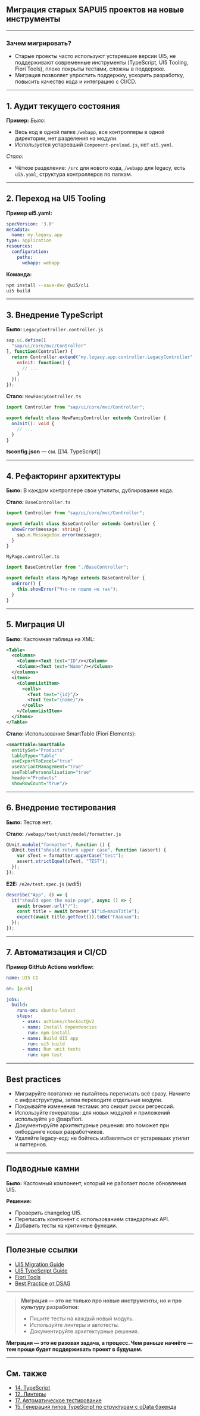 ## Миграция старых SAPUI5 проектов на новые инструменты

---

### Зачем мигрировать?

- Старые проекты часто используют устаревшие версии UI5, не поддерживают современные инструменты (TypeScript, UI5 Tooling, Fiori Tools), плохо покрыты тестами, сложны в поддержке.
- Миграция позволяет упростить поддержку, ускорить разработку, повысить качество кода и интеграцию с CI/CD.

---

## 1. Аудит текущего состояния

**Пример:**
_Было:_
- Весь код в одной папке `/webapp`, все контроллеры в одной директории, нет разделения на модули.
- Используется устаревший `Component-preload.js`, нет `ui5.yaml`.

_Стало:_
- Чёткое разделение: `/src` для нового кода, `/webapp` для legacy, есть `ui5.yaml`, структура контроллеров по папкам.

---

## 2. Переход на UI5 Tooling

**Пример ui5.yaml:**
```yaml
specVersion: '3.0'
metadata:
  name: my.legacy.app
type: application
resources:
  configuration:
    paths:
      webapp: webapp
```
**Команда:**
```bash
npm install --save-dev @ui5/cli
ui5 build
```

---

## 3. Внедрение TypeScript

**Было:**
`LegacyController.controller.js`
```js
sap.ui.define([
  "sap/ui/core/mvc/Controller"
], function(Controller) {
  return Controller.extend("my.legacy.app.controller.LegacyController", {
    onInit: function() {
      // ...
    }
  });
});
```

**Стало:**
`NewFancyController.ts`
```typescript
import Controller from "sap/ui/core/mvc/Controller";

export default class NewFancyController extends Controller {
  onInit(): void {
    // ...
  }
}
```
**tsconfig.json** — см. [[14. TypeScript]]

---

## 4. Рефакторинг архитектуры

**Было:**
В каждом контроллере свои утилиты, дублирование кода.

**Стало:**
`BaseController.ts`
```typescript
import Controller from "sap/ui/core/mvc/Controller";

export default class BaseController extends Controller {
  showError(message: string) {
    sap.m.MessageBox.error(message);
  }
}
```
`MyPage.controller.ts`
```typescript
import BaseController from "./BaseController";

export default class MyPage extends BaseController {
  onError() {
    this.showError("Что-то пошло не так");
  }
}
```

---

## 5. Миграция UI

**Было:**
Кастомная таблица на XML:
```xml
<Table>
  <columns>
    <Column><Text text="ID"/></Column>
    <Column><Text text="Name"/></Column>
  </columns>
  <items>
    <ColumnListItem>
      <cells>
        <Text text="{id}"/>
        <Text text="{name}"/>
      </cells>
    </ColumnListItem>
  </items>
</Table>
```

**Стало:**
Использование SmartTable (Fiori Elements):
```xml
<smartTable:SmartTable
  entitySet="Products"
  tableType="Table"
  useExportToExcel="true"
  useVariantManagement="true"
  useTablePersonalisation="true"
  header="Products"
  showRowCount="true"/>
```

---

## 6. Внедрение тестирования

**Было:**
Тестов нет.

**Стало:**
`/webapp/test/unit/model/formatter.js`
```js
QUnit.module("formatter", function () {
  QUnit.test("should return upper case", function (assert) {
    var sText = formatter.upperCase("test");
    assert.strictEqual(sText, "TEST");
  });
});
```
**E2E:**
`/e2e/test.spec.js` (wdi5)
```js
describe("App", () => {
  it("should open the main page", async () => {
    await browser.url("/");
    const title = await browser.$("id=mainTitle");
    expect(await title.getText()).toBe("Главная");
  });
});
```

---

## 7. Автоматизация и CI/CD

**Пример GitHub Actions workflow:**
```yaml
name: UI5 CI

on: [push]

jobs:
  build:
    runs-on: ubuntu-latest
    steps:
      - uses: actions/checkout@v2
      - name: Install dependencies
        run: npm install
      - name: Build UI5 app
        run: ui5 build
      - name: Run unit tests
        run: npm test
```

---

## Best practices

- Мигрируйте поэтапно: не пытайтесь переписать всё сразу. Начните с инфраструктуры, затем переводите отдельные модули.
- Покрывайте изменения тестами: это снизит риски регрессий.
- Используйте генераторы: для новых модулей и приложений используйте yo @sap/fiori.
- Документируйте архитектурные решения: это поможет при онбординге новых разработчиков.
- Удаляйте legacy-код: не бойтесь избавляться от устаревших утилит и паттернов.

---

## Подводные камни

**Было:**
Кастомный компонент, который не работает после обновления UI5.

**Решение:**
- Проверить changelog UI5.
- Переписать компонент с использованием стандартных API.
- Добавить тесты на критичные функции.

---

## Полезные ссылки

- [UI5 Migration Guide](https://sap.github.io/ui5-tooling/pages/guide-migrate/)
- [UI5 TypeScript Guide](https://sap.github.io/ui5-typescript/)
- [Fiori Tools](https://sap.github.io/open-ux-tools/guides/fiori-tools/)
- [Best Practice от DSAG](https://1dsag.github.io/UI5-Best-Practice/)

---

> **Миграция — это не только про новые инструменты, но и про культуру разработки:**
> - Пишите тесты на каждый новый модуль.
> - Используйте линтеры и автотесты.
> - Документируйте архитектурные решения.

**Миграция — это не разовая задача, а процесс. Чем раньше начнёте — тем проще будет поддерживать проект в будущем.**

---

## См. также
- [14. TypeScript](14.%20TypeScript.md)
- [12. Линтеры](12.%20Линтеры.md)
- [17. Автоматическое тестирование](17.%20Автоматическое%20тестирование.md)
- [15. Генерация типов TypeScript по структурам с oData бэкенда](15.%20Генерация%20типов%20TypeScript%20по%20структурам%20с%20oData%20бэкенда.md)
